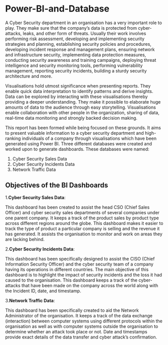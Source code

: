 # Power-BI-and-Database

A Cyber Security department in an organisation has a very important role to play. They make 
sure that the company’s data is protected  from cyber-attacks, leaks, and other form of threats. 
Usually their work involves performing risk assessment, developing and implementing security 
strategies and planning, establishing security policies and procedures, developing incident 
response and management plans, ensuring network and infrastructure security, implementing 
data protection measures, conducting security awareness and training campaigns, deploying 
threat intelligence and security monitoring tools, performing vulnerability management, 
reporting security incidents, building a sturdy security architecture and more. 

Visualisations hold utmost significance when presenting reports. They enable quick data 
interpretation to identify patterns and derive insights. Data can be explored by interacting with 
these visualisations thereby providing a deeper understanding. They make it possible to 
elaborate huge amounts of data to the audience through easy storytelling. Visualisations enable 
collaboration with other people in the organization, sharing of data, real-time data monitoring 
and strongly backed decision making. 

This report has been formed while being focused on these grounds. It aims to present valuable 
information to a cyber security department and high-ranking individuals of a company through 
visualisations which have been generated using Power BI. Three different databases were 
created and worked upon to generate dashboards. These databases were named: 

1. Cyber Security Sales Data 
2. Cyber Security Incidents Data 
3. Network Traffic Data

## Objectives of the BI Dashboards 

1.**Cyber Security Sales Data**: 

This dashboard has been created to assist the head CSO (Chief Sales Officer) and cyber security 
sales departments of several companies under one parent company. It keeps a track of the 
product sales by product type across different regions around the globe. This dashboard makes 
it easier to track the type of product a particular company is selling and the revenue it has 
generated. It assists the organisation to monitor and work on areas they are lacking behind. 

2.**Cyber Security Incidents Data**: 

This dashboard has been specifically designed to assist the CISO (Chief Information Security 
Officer) and the cyber security team of a company having its operations in different countries. 
The main objective of this dashboard is to highlight the impact of security incidents and the 
loss it had caused to the organisation. This dashboard keeps a track of the cyber-attacks that 
have been made on the company across the world along with the Incident ID, date, and 
timestamp.

3.**Network Traffic Data**: 

This dashboard has been specifically created to aid the Network Administrator of the 
organisation. It keeps a track of the data exchange (interaction) between computer systems 
using different protocols within the organisation as well as with computer systems outside the 
organisation to determine whether an attack took place or not. Date and timestamps provide 
exact details of the data transfer and cyber attack’s confirmation. 
